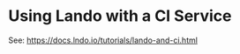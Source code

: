 Using Lando with a CI Service
=============================

See: https://docs.lndo.io/tutorials/lando-and-ci.html

